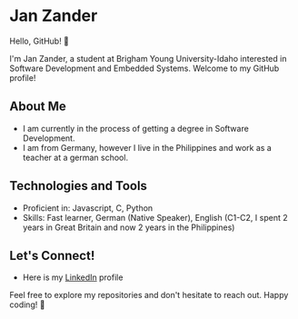 # Jan Zander

Hello, GitHub! 👋

I'm Jan Zander, a student at Brigham Young University-Idaho interested in Software Development and Embedded Systems. Welcome to my GitHub profile!

## About Me

- I am currently in the process of getting a degree in Software Development.
- I am from Germany, however I live in the Philippines and work as a teacher at a german school.

## Technologies and Tools

- Proficient in: Javascript, C, Python
- Skills: Fast learner, German (Native Speaker), English (C1-C2, I spent 2 years in Great Britain and now 2 years in the Philippines)

## Let's Connect!

- Here is my [LinkedIn](www.linkedin.com/in/jan-zander) profile

Feel free to explore my repositories and don't hesitate to reach out. Happy coding! 🚀

